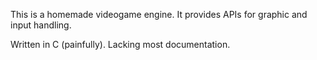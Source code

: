 This is a homemade videogame engine. It provides APIs for graphic and input handling.

Written in C (painfully). Lacking most documentation.
